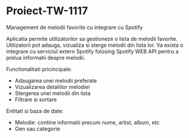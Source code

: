 # Proiect-TW-1117
Management de melodii favorite cu integrare cu Spotify

Aplicatia permite utilizatorilor sa gestioneze o lista de melodii favorite. Utilizatorii pot adauga, vizualiza si sterge melodii din lista lor. Va exista o integrare cu serviciul extern Spotify folosing Spotify WEB API pentru a prelua informatii despre melodii.

Functionalitati pricincipale:
- Adaugarea unei melodii preferate
- Vizualizarea detaliilor melodiei
- Stergerea unei melodii din lista
- Filtrare si sortare

Entitati si baza de date: 
- Melodie: contine informatii precum nume, artist, album, etc
- Gen sau categorie

